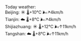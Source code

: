 Today weather:  
Beijing: ☀️   🌡️+10°C 🌬️↗4km/h  
Tianjin: ☁️   🌡️+8°C 🌬️↗4km/h  
Shijiazhuang: ☀️   🌡️+12°C 🌬️↑11km/h  
Tangshan: ☁️   🌡️+8°C 🌬️↑11km/h  

